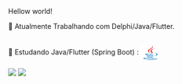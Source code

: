  Hellow world!
 
🔭 Atualmente Trabalhando com Delphi/Java/Flutter. 

<div align="Left" > 
  <div style="display: inline_block"><br> 
     <label> 🌱 Estudando Java/Flutter (Spring Boot) :</label>
  <img align="center" alt="java" height="30" width="40" src="https://raw.githubusercontent.com/devicons/devicon/master/icons/java/java-original.svg">
 </div>

 <br>

<div> 
  <a href = "mailto:mauriciozatt@hotmail.com"><img src="https://img.shields.io/badge/-Hotmail-%23333?style=for-the-badge&logo=Hotmail&logoColor=white" target="_blank"></a>
  <a href="https://www.linkedin.com/in/mauricio-zatt-04a759178/" target="_blank"><img src="https://img.shields.io/badge/-LinkedIn-%230077B5?style=for-the-badge&logo=linkedin&logoColor=white" target="_blank"></a> 
  
</div>
